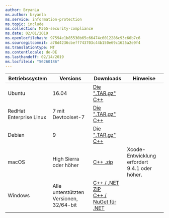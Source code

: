 ```yaml
---
author: BryanLa
ms.author: bryanla
ms.service: information-protection
ms.topic: include
ms.collection: M365-security-compliance
ms.date: 02/01/2019
ms.openlocfilehash: 97594e1b85530b65c66474c6012286c93c60b7c6
ms.sourcegitcommit: a78d4236cbeff743703c44b150e69c1625a2e9f4
ms.translationtype: MT
ms.contentlocale: de-DE
ms.lasthandoff: 02/14/2019
ms.locfileid: "56260186"
---
```

| Betriebssystem | Versions | Downloads | Hinweise |
|------------------|----------|----------|--------|
| Ubuntu  |  16.04 | [Die ".TAR.gz" C++](https://aka.ms/mipsdkbinaries) | |
| RedHat Enterprise Linux | 7 mit Devtoolset-7 | [Die ".TAR.gz" C++](https://aka.ms/mipsdkbinaries) | |
| Debian  | 9 | [Die ".TAR.gz" C++](https://aka.ms/mipsdkbinaries) | |
| macOS   | High Sierra oder höher | [C++ .zip](https://aka.ms/mipsdkbinaries) | Xcode-Entwicklung erfordert 9.4.1 oder höher. |
| Windows | Alle unterstützten Versionen, 32/64-bit | [C++ / .NET ZIP](https://aka.ms/mipsdkbinaries)<br>[C++ / NuGet für .NET](https://www.nuget.org/packages?q=Microsoft.InformationProtection) | |

